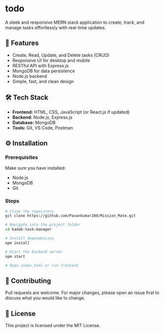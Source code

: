 # todo

A sleek and responsive MERN stack application to create, track, and manage tasks effortlessly with real-time updates.

## 🚀 Features
- Create, Read, Update, and Delete tasks (CRUD)
- Responsive UI for desktop and mobile
- RESTful API with Express.js
- MongoDB for data persistence
- Node.js backend
- Simple, fast, and clean design

## 🛠 Tech Stack
- **Frontend:** HTML, CSS, JavaScript (or React.js if updated)
- **Backend:** Node.js, Express.js
- **Database:** MongoDB
- **Tools:** Git, VS Code, Postman


## ⚙️ Installation

### Prerequisites
Make sure you have installed:
- Node.js
- MongoDB
- Git

### Steps
```bash
# Clone the repository
git clone https://github.com/Pavankumar280/Mission_Mate.git

# Navigate into the project folder
cd kadak-task-manager

# Install dependencies
npm install

# Start the backend server
npm start

# Open index.html or run frontend
```

## 🤝 Contributing
Pull requests are welcome. For major changes, please open an issue first to discuss what you would like to change.

## 📜 License
This project is licensed under the MIT License.

